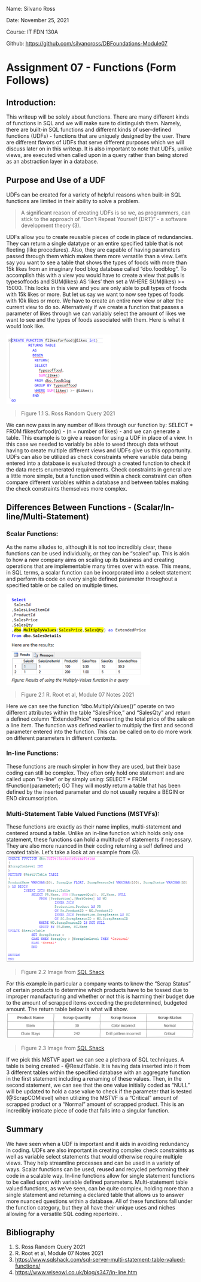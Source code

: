Name: Silvano Ross

Date: November 25, 2021

Course: IT FDN 130A

Github: https://github.com/silvanoross/DBFoundations-Module07


# Assignment 07 - Functions (Form Follows)


## Introduction:
This writeup will be solely about functions. There are many different kinds of functions in SQL and we will make sure to distinguish them. Namely, there are built-in SQL functions and different kinds of user-defined functions (UDFs) - functions that are uniquely designed by the user. There are different flavors of UDFs that serve different purposes which we will discuss later on in this writeup. It is also important to note that UDFs, unlike views, are executed when called upon in a query rather than being stored as an abstraction layer in a database.    

## Purpose and Use of a UDF
UDFs can be created for a variety of helpful reasons when built-in SQL functions are limited in their ability to solve a problem. 
> A significant reason of creating UDFs is so we, as programmers, can stick to the approach of “Don’t Repeat Yourself (DRT)” - a software development theory (3). 
> 
UDFs allow you to create reusable pieces of code in place of redundancies. They can return a single datatype or an entire specified table that is not fleeting (like procedures). Also, they are capable of having parameters passed through them which makes them more versatile than a view. 
Let’s say you want to see a table that shows the types of foods with more than 15k likes from an imaginary food blog database called “dbo.foodblog”. To accomplish this with a view you would have to create a view that pulls is typesoffoods and SUM(likes) AS ‘likes’ then set a WHERE SUM(likes) >= 15000. This locks in this view and you are only able to pull types of foods with 15k likes or more. But let us say we want to now see types of foods with 10k likes or more. We have to create an entire new view or alter the current view to do so. Alternatively if we create a function that passes a parameter of likes through we can variably select the amount of likes we want to see and the types of foods associated with them. Here is what it would look like. 

![MyQuery](https://github.com/silvanoross/DBFoundations-Module07/blob/main/SRossQuery.PNG)
> Figure 1.1 S. Ross Random Query 2021

We can now pass in any number of likes through our function by: 
SELECT * FROM flikesforfood(n) - (n = number of likes) - and we can generate a table.
This example is to give a reason for using a UDF in place of a view. In this case we needed to variably be able to weed through data without having to create multiple different views and UDFs give us this opportunity.
UDFs can also be utilized as check constraints where variable data being entered into a database is evaluated through a created function to check if the data meets enumerated requirements. Check constraints in general are a little more simple, but a function used within a check constraint can often compare different variables within a database and between tables making the check constraints themselves more complex. 
  

## Differences Between Functions - (Scalar/In-line/Multi-Statement)
### Scalar Functions:
As the name alludes to, although it is not too incredibly clear, these functions can be used individually, or they can be “scaled” up. This is akin to how a new company aims on scaling up its business and creating operations that are implementable many times over with ease. This means, in SQL terms, a scalar function can be incorporated into a select statement and perform its code on every single defined parameter throughout a specified table or be called on multiple times. 


![RRootQuery](https://github.com/silvanoross/DBFoundations-Module07/blob/main/RRootQuery.PNG)
> Figure 2.1 R. Root et al, Module 07 Notes 2021

Here we can see the function “dbo.MultiplyValues()” operate on two different attributes within the table “SalesPrice,” and “SalesQty” and return a defined column “ExtendedPrice” representing the total price of the sale on a line item. The function was defined earlier to multiply the first and second parameter entered into the function. This can be called on to do more work on different parameters in different contexts. 

### In-line Functions: 
These functions are much simpler in how they are used, but their base coding can still be complex. They often only hold one statement and are called upon “in-line” or by simply using:
SELECT * FROM fFunction(parameter);
GO
They will mostly return a table that has been defined by the inserted parameter and do not usually require a BEGIN or END circumscription.   

### Multi-Statement Table Valued Functions (MSTVFs):
These functions are exactly as their name implies, multi-statement and centered around a table. Unlike an in-line function which holds only one statement, these functions can hold a multitude of statements if necessary. They are also more nuanced in their coding returning a self defined and created table. Let’s take a look at an example from (3).
![MSVTF](https://github.com/silvanoross/DBFoundations-Module07/blob/main/MSTVF.PNG)
> Figure 2.2 Image from [SQL Shack](https://www.sqlshack.com/sql-server-multi-statement-table-valued-functions/)

For this example in particular a company wants to know the “Scrap Status” of certain products to determine which products have to be tossed due to improper manufacturing and whether or not this is harming their budget due to the amount of scrapped items exceeding the predetermined, budgeted amount. The return table below is what will show.  
![ScrapTable](https://github.com/silvanoross/DBFoundations-Module07/blob/main/ScrapTable.PNG)
> Figure 2.3 Image from [SQL Shack](https://www.sqlshack.com/sql-server-multi-statement-table-valued-functions/)

If we pick this MSTVF apart we can see a plethora of SQL techniques. A table is being created - @ResultTable. It is having data inserted into it from 3 different tables within the specified database with an aggregate function in the first statement including a renaming of these values. Then, in the second statement, we can see that the one value initially coded as “NULL” will be updated to hold a case value to check if the parameter that is tested (@ScrapCOMlevel) when utilizing the MSTVF is a “Critical” amount of scrapped product or a “Normal” amount of scrapped product. This is an incredibly intricate piece of code that falls into a singular function.

## Summary
We have seen when a UDF is important and it aids in avoiding redundancy in coding. UDFs are also important in creating complex check constraints as well as variable select statements that would otherwise require multiple views. They help streamline processes and can be used in a variety of ways. Scalar functions can be used, reused and recycled performing their code in a scalable way. In-line functions allow for single statement functions to be called upon with variable defined parameters. Multi-statement table valued functions, as we’ve seen, can be quite complex, holding more than a single statement and returning a declared table that allows us to answer more nuanced questions within a database. All of these functions fall under the function category, but they all have their unique uses and niches allowing for a versatile SQL coding repertoire. . 




## Bibliography
1. S. Ross Random Query 2021
2. R. Root et al, Module 07 Notes 2021
3. https://www.sqlshack.com/sql-server-multi-statement-table-valued-functions/
4. https://www.wiseowl.co.uk/blog/s347/in-line.htm



